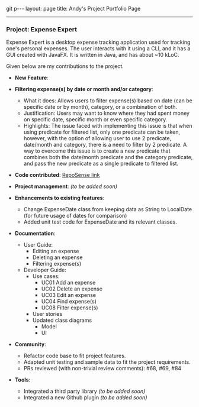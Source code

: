 git p---
layout: page
title: Andy's Project Portfolio Page

---

### Project: Expense Expert

Expense Expert is a desktop expense tracking application used for tracking one's personal expenses. The user interacts with it using a CLI, and it has a GUI created with JavaFX. It is written in Java, and has about ~10 kLoC.

Given below are my contributions to the project.

- **New Feature**:
- **Filtering expense(s) by date or month and/or category**:

  - What it does: Allows users to filter expense(s) based on date (can be specific date or by month), category, or a combination of both.
  - Justification: Users may want to know where they had spent money on specific date, specific month or even specific category.
  - Highlights: The issue faced with implementing this issue is that when using predicate for filtered list, only one predicate can be taken, however, with the option of allowing user to use 2 predicate, date/month and category, there is a need to filter by 2 predicate. A way to overcome this issue is to create a new predicate that combines both the date/month predicate and the category predicate, and pass the new predicate as a single predicate to filtered list.

- **Code contributed**: [RepoSense link](https://nus-cs2103-ay2122s2.github.io/tp-dashboard/?search=lamwj98&breakdown=true)

- **Project management**: _(to be added soon)_

- **Enhancements to existing features**:

  - Change ExpenseDate class from keeping data as String to LocalDate (for future usage of dates for comparison)
  - Added unit test code for ExpenseDate and its relevant classes.

- **Documentation**:

  - User Guide:
    - Editing an expense
    - Deleting an expense
    - Filtering expense(s)
  - Developer Guide:
    - Use cases:
      - UC01 Add an expense
      - UC02 Delete an expense
      - UC03 Edit an expense
      - UC04 Find expense(s)
      - UC08 Filter expense(s)
    - User stories
    - Updated class diagrams
      - Model
      - UI
  

- **Community**:
  - Refactor code base to fit project features.
  - Adapted unit testing and sample data to fit the project requirements.
  - PRs reviewed (with non-trivial review comments): #68, #69, #84

- **Tools**:

  - Integrated a third party library _(to be added soon)_
  - Integrated a new Github plugin _(to be added soon)_
